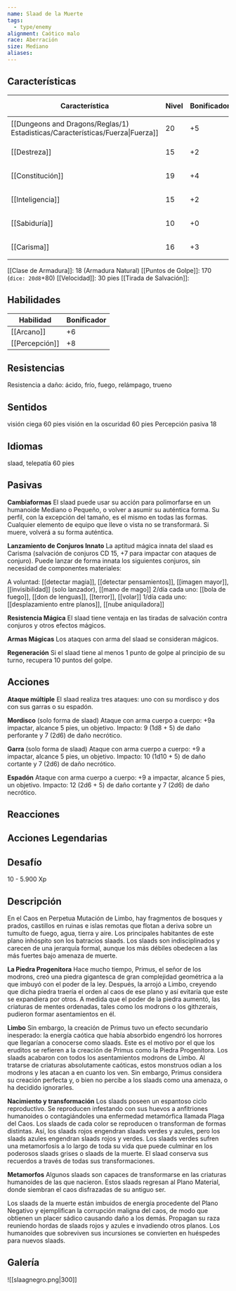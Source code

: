 ```yaml
---
name: Slaad de la Muerte
tags:
  - type/enemy
alignment: Caótico malo
race: Aberración
size: Mediano
aliases:
---
```



## Características

| Característica                                                                 | Nivel | Bonificador | Lanzar dado      |
| ------------------------------------------------------------------------------ | ----- | ----------- | ---------------- |
| [[Dungeons and Dragons/Reglas/1) Estadisticas/Características/Fuerza\|Fuerza]] | 20    | +5          | `dice: 1d20 + 0` |
| [[Destreza]]                                                                   | 15    | +2          | `dice: 1d20 + 0` |
| [[Constitución]]                                                               | 19    | +4          | `dice: 1d20 + 0` |
| [[Inteligencia]]                                                               | 15    | +2          | `dice: 1d20 + 0` |
| [[Sabiduría]]                                                                  | 10    | +0          | `dice: 1d20 + 0` |
| [[Carisma]]                                                                    | 16    | +3          | `dice: 1d20 + 0` |

[[Clase de Armadura]]: 18 (Armadura Natural)
[[Puntos de Golpe]]: 170 (`dice: 20d8`+80)
[[Velocidad]]: 30 pies
[[Tirada de Salvación]]:

## Habilidades

| Habilidad      | Bonificador |
| -------------- | ----------- |
| [[Arcano]]     | +6          |
| [[Percepción]] | +8          |

## Resistencias

Resistencia a daño: ácido, frío, fuego, relámpago, trueno

## Sentidos

visión ciega 60 pies
visión en la oscuridad 60 pies
Percepción pasiva 18

## Idiomas

slaad, telepatía 60 pies

## Pasivas

**Cambiaformas**
El slaad puede usar su acción para polimorfarse en un humanoide Mediano o Pequeño, o volver a asumir su auténtica forma. Su perfil, con la excepción del tamaño, es el mismo en todas las formas. Cualquier elemento de equipo que lleve o vista no se transformará. Si muere, volverá a su forma auténtica.

**Lanzamiento de Conjuros Innato**
La aptitud mágica innata del slaad es Carisma (salvación de conjuros CD 15, +7 para impactar con ataques de conjuro). Puede lanzar de forma innata los siguientes conjuros, sin necesidad de componentes materiales:

A voluntad: [[detectar magia]], [[detectar pensamientos]], [[imagen mayor]], [[invisibilidad]] (solo lanzador), [[mano de mago]]
2/día cada uno: [[bola de fuego]], [[don de lenguas]], [[terror]], [[volar]]
1/día cada uno: [[desplazamiento entre planos]], [[nube aniquiladora]]

**Resistencia Mágica**
El slaad tiene ventaja en las tiradas de salvación contra conjuros y otros efectos mágicos.

**Armas Mágicas**
Los ataques con arma del slaad se consideran mágicos.

**Regeneración**
Si el slaad tiene al menos 1 punto de golpe al principio de su turno, recupera 10 puntos del golpe.

## Acciones

**Ataque múltiple**
El slaad realiza tres ataques: uno con su mordisco y dos con sus garras o su espadón.

**Mordisco**
(solo forma de slaad)
Ataque con arma cuerpo a cuerpo: +9a impactar, alcance 5 pies, un objetivo. 
Impacto: 9 (1d8 + 5) de daño perforante y 7 (2d6) de daño necrótico.

**Garra**
(solo forma de slaad)
Ataque con arma cuerpo a cuerpo: +9 a impactar, alcance 5 pies, un objetivo. 
Impacto: 10 (1d10 + 5) de daño cortante y 7 (2d6) de daño necrótico.

**Espadón**
Ataque con arma cuerpo a cuerpo: +9 a impactar, alcance 5 pies, un objetivo. 
Impacto: 12 (2d6 + 5) de daño cortante y 7 (2d6) de daño necrótico.

## Reacciones

## Acciones Legendarias

## Desafío

10 - 5.900 Xp


## Descripción

En el Caos en Perpetua Mutación de Limbo, hay fragmentos de bosques y prados, castillos en ruinas e islas remotas que flotan a deriva sobre un tumulto de fuego, agua, tierra y aire. Los principales habitantes de este plano inhóspito son los batracios slaads. Los slaads son indisciplinados y carecen de una jerarquía formal, aunque los más débiles obedecen a las más fuertes bajo amenaza de muerte.

**La Piedra Progenitora**
Hace mucho tiempo, Primus, el señor de los modrons, creó una piedra gigantesca de gran
complejidad geométrica a la que imbuyó con el poder de la ley. Después, la arrojó a Limbo, creyendo que dicha piedra traería el orden al caos de ese plano y así evitaría que este se expandiera por otros. A medida que el poder de la piedra aumentó, las criaturas de mentes ordenadas, tales como los modrons o los githzerais, pudieron formar asentamientos en él.

**Limbo**
Sin embargo, la creación de Primus tuvo un efecto secundario inesperado: la energía caótica que había absorbido engendró los horrores que llegarían a conocerse como slaads.
Este es el motivo por el que los eruditos se refieren a la creación de Primus como la Piedra Progenitora. 
Los slaads acabaron con todos los asentamientos modrons de Limbo. Al tratarse de criaturas absolutamente caóticas, estos monstruos odian a los modrons y les atacan a en cuanto los ven. Sin embargo, Primus considera su creación perfecta y, o bien no percibe a los slaads como una amenaza, o ha decidido ignorarles.

**Nacimiento y transformación**
Los slaads poseen un espantoso ciclo reproductivo. Se reproducen infestando con sus
huevos a anfitriones humanoides o contagiándoles una enfermedad metamórfica llamada Plaga del Caos. Los slaads de cada color se reproducen o transforman de formas distintas.
Así, los slaads rojos engendran slaads verdes y azules, pero los slaads azules engendran slaads rojos y verdes. Los slaads verdes sufren una metamorfosis a lo largo de toda su vida que puede culminar en los poderosos slaads grises o slaads de la muerte. El slaad conserva sus recuerdos a través de todas sus transformaciones.

**Metamorfos**
Algunos slaads son capaces de transformarse en las criaturas humanoides de las que nacieron. Estos slaads regresan al Plano Material, donde siembran el caos disfrazadas de su antiguo ser.

Los slaads de la muerte están imbuidos de energía procedente del Plano Negativo y ejemplifican la corrupción maligna del caos, de modo que obtienen un placer sádico causando daño a los demás. Propagan su raza reuniendo hordas de slaads rojos y azules e invadiendo otros planos. Los humanoides que sobreviven sus incursiones se convierten en huéspedes para nuevos slaads.

## Galería


![[slaagnegro.png|300]]